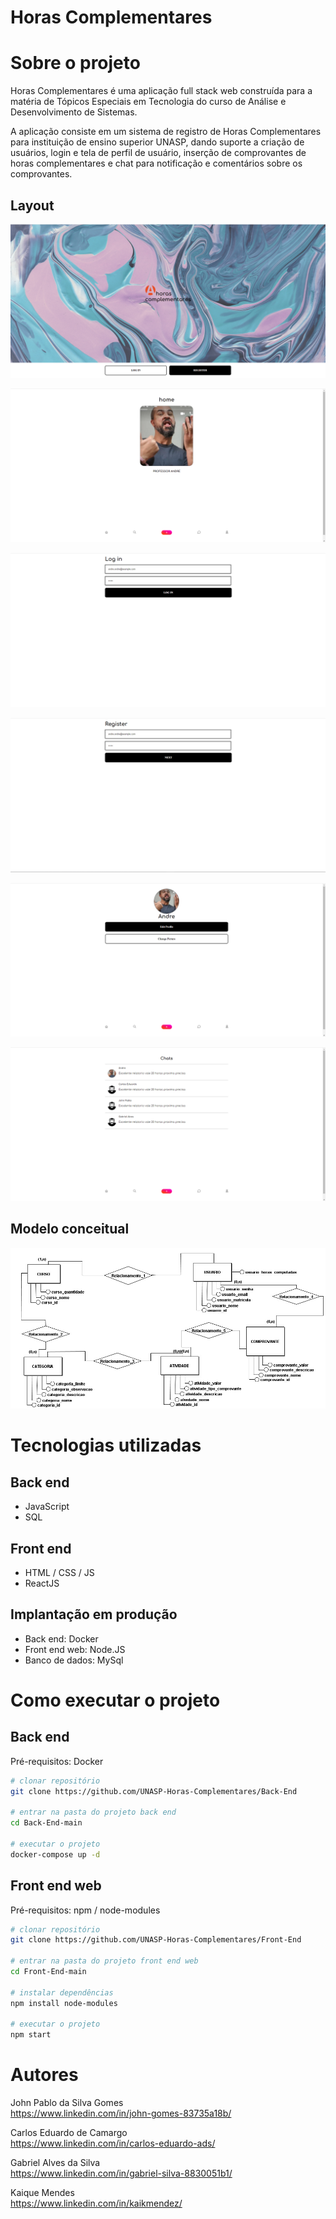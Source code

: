 # Horas Complementares 

# Sobre o projeto

Horas Complementares é uma aplicação full stack web construída para a matéria de Tópicos Especiais em Tecnologia do curso de Análise e Desenvolvimento de Sistemas.

A aplicação consiste em um sistema de registro de Horas Complementares para instituição de ensino superior UNASP, dando suporte a criação de usuários, login e tela de perfil de usuário, inserção de comprovantes de horas complementares e chat para notificação e comentários sobre os comprovantes.

## Layout
![Web 1](https://github.com/UNASP-Horas-Complementares/Assets/blob/master/indexscreen.png)

![Web 2](https://github.com/UNASP-Horas-Complementares/Assets/blob/master/profilescreen.png)

![Web 3](https://github.com/UNASP-Horas-Complementares/Assets/blob/master/loginscreen.png)

![Web 4](https://github.com/UNASP-Horas-Complementares/Assets/blob/master/registerscreen.png)

![Web 5](https://github.com/UNASP-Horas-Complementares/Assets/blob/master/editprofilescreen.png)

![Web 6](https://github.com/UNASP-Horas-Complementares/Assets/blob/master/chatsscreen.png)

## Modelo conceitual
![Modelo Conceitual](https://github.com/UNASP-Horas-Complementares/Back-End/blob/main/modelo%20Banco/modelo_conceitual.jpeg)

# Tecnologias utilizadas
## Back end
- JavaScript
- SQL
## Front end
- HTML / CSS / JS
- ReactJS
## Implantação em produção
- Back end: Docker
- Front end web: Node.JS
- Banco de dados: MySql

# Como executar o projeto

## Back end
Pré-requisitos: Docker

```bash
# clonar repositório
git clone https://github.com/UNASP-Horas-Complementares/Back-End

# entrar na pasta do projeto back end
cd Back-End-main

# executar o projeto
docker-compose up -d
```

## Front end web
Pré-requisitos: npm / node-modules

```bash
# clonar repositório
git clone https://github.com/UNASP-Horas-Complementares/Front-End

# entrar na pasta do projeto front end web
cd Front-End-main

# instalar dependências
npm install node-modules

# executar o projeto
npm start 
```

# Autores

John Pablo da Silva Gomes <br>
https://www.linkedin.com/in/john-gomes-83735a18b/

Carlos Eduardo de Camargo <br>
https://www.linkedin.com/in/carlos-eduardo-ads/

Gabriel Alves da Silva <br>
https://www.linkedin.com/in/gabriel-silva-8830051b1/

Kaique Mendes <br>
https://www.linkedin.com/in/kaikmendez/
